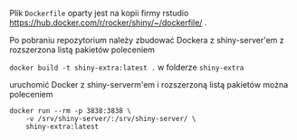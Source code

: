 Plik `Dockerfile` oparty jest na kopii firmy rstudio https://hub.docker.com/r/rocker/shiny/~/dockerfile/ .

Po pobraniu repozytorium należy zbudować Dockera z shiny-server'em z rozszerzona listą pakietów poleceniem

`docker build -t shiny-extra:latest .` w folderze `shiny-extra`

uruchomić Docker z shiny-serverm'em i rozszerzoną listą pakietów można poleceniem

```{R}
docker run --rm -p 3838:3838 \
    -v /srv/shiny-server/:/srv/shiny-server/ \
    shiny-extra:latest
```
